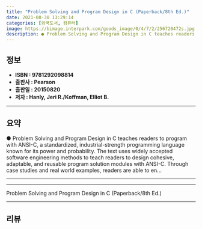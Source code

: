 ```yaml
---
title: "Problem Solving and Program Design in C (Paperback/8th Ed.)"
date: 2021-08-30 13:29:14
categories: [외국도서, 컴퓨터]
image: https://bimage.interpark.com/goods_image/0/4/7/2/256720472s.jpg
description: ● Problem Solving and Program Design in C teaches readers to program with ANSI-C, a standardized, industrial-strength programming language known for its power
---
```


## **정보**

- **ISBN : 9781292098814**
- **출판사 : Pearson**
- **출판일 : 20150820**
- **저자 : Hanly, Jeri R./Koffman, Elliot B.**

------



## **요약**

●  Problem Solving and Program Design in C teaches readers to program with ANSI-C, a standardized, industrial-strength programming language known for its power and probability. The text uses widely accepted software engineering methods to teach readers to design cohesive, adaptable, and reusable program solution modules with ANSI-C. Through case studies and real world examples, readers are able to en...

------



------


Problem Solving and Program Design in C (Paperback/8th Ed.) 

------


## **리뷰** 

